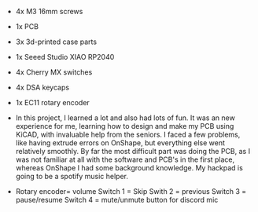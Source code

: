* 4x M3 16mm screws
* 1x PCB
* 3x 3d-printed case parts
* 1x Seeed Studio XIAO RP2040
* 4x Cherry MX switches 
* 4x DSA keycaps 
* 1x EC11 rotary encoder

* In this project, I learned a lot and also had lots of fun. It was an new experience for me, learning how to design and make my PCB using KiCAD, with invaluable help from the seniors. I faced a few problems, like having extrude errors on OnShape, but everything else went relatively smoothly. By far the most difficult part was doing the PCB, as I was not familiar at all with the software and PCB's in the first place, whereas OnShape I had some background knowledge. My hackpad is going to be a spotify music helper.
* Rotary encoder= volume
  Switch 1 = Skip
  Swith 2 = previous
  Switch 3 = pause/resume
  Switch 4 = mute/unmute button for discord mic
